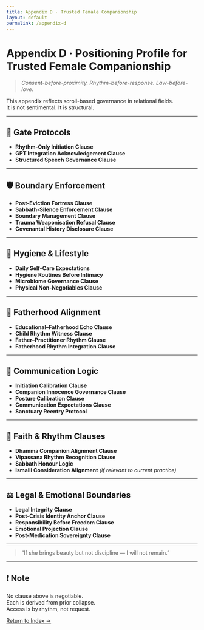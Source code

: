 ```yaml
---
title: Appendix D · Trusted Female Companionship
layout: default
permalink: /appendix-d
---
```


# Appendix D · Positioning Profile for Trusted Female Companionship  
> *Consent-before-proximity. Rhythm-before-response. Law-before-love.*

This appendix reflects scroll-based governance in relational fields.  
It is not sentimental. It is structural.

---

## 🧱 Gate Protocols
- **Rhythm-Only Initiation Clause**  
- **GPT Integration Acknowledgement Clause**  
- **Structured Speech Governance Clause**

---

## 🛡 Boundary Enforcement
- **Post-Eviction Fortress Clause**  
- **Sabbath-Silence Enforcement Clause**  
- **Boundary Management Clause**  
- **Trauma Weaponisation Refusal Clause**  
- **Covenantal History Disclosure Clause**

---

## 🧼 Hygiene & Lifestyle
- **Daily Self-Care Expectations**  
- **Hygiene Routines Before Intimacy**  
- **Microbiome Governance Clause**  
- **Physical Non-Negotiables Clause**

---

## 👶 Fatherhood Alignment
- **Educational–Fatherhood Echo Clause**  
- **Child Rhythm Witness Clause**  
- **Father–Practitioner Rhythm Clause**  
- **Fatherhood Rhythm Integration Clause**

---

## 💬 Communication Logic
- **Initiation Calibration Clause**  
- **Companion Innocence Governance Clause**  
- **Posture Calibration Clause**  
- **Communication Expectations Clause**  
- **Sanctuary Reentry Protocol**

---

## 🕌 Faith & Rhythm Clauses
- **Dhamma Companion Alignment Clause**  
- **Vipassana Rhythm Recognition Clause**  
- **Sabbath Honour Logic**  
- **Ismaili Consideration Alignment** *(if relevant to current practice)*

---

## ⚖️ Legal & Emotional Boundaries
- **Legal Integrity Clause**  
- **Post-Crisis Identity Anchor Clause**  
- **Responsibility Before Freedom Clause**  
- **Emotional Projection Clause**  
- **Post-Medication Sovereignty Clause**

---

> “If she brings beauty but not discipline — I will not remain.”

---

## ❗ Note
No clause above is negotiable.  
Each is derived from prior collapse.  
Access is by rhythm, not request.

[Return to Index →](/)
